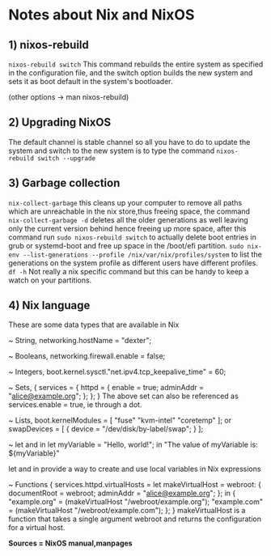 # Notes about Nix and NixOS

## 1) nixos-rebuild

```nixos-rebuild switch``` This command rebuilds the entire system as specified in the configuration file, and the switch option builds the new system and sets it as boot default in the system's bootloader.

(other options -> man nixos-rebuild)


## 2) Upgrading NixOS

The default channel is stable channel so all you have to do to update the system and switch to the new system is to type the command ```nixos-rebuild switch --upgrade```

## 3) Garbage collection

```nix-collect-garbage``` this cleans up your computer to remove all paths which are unreachable in the nix store,thus freeing space, the command ```nix-collect-garbage -d``` deletes all the older generations as well leaving only the current version behind hence freeing up more space, after this command run
```sudo nixos-rebuild switch``` to actually delete boot entries in grub or systemd-boot and free up space in the /boot/efi partition.
```sudo nix-env --list-generations --profile /nix/var/nix/profiles/system``` to list the generations on the system profile as different users have different profiles.
```df -h```  Not really a nix specific command but this can be handy to keep a watch on your partitions.

## 4) Nix language

These  are some data types that are available in Nix

~ String, networking.hostName = "dexter";

~ Booleans, networking.firewall.enable = false;

~ Integers, boot.kernel.sysctl."net.ipv4.tcp_keepalive_time" = 60;

~ Sets, { services = {
    httpd = {
      enable = true;
      adminAddr = "alice@example.org";
    };
  };
}
The above set can also be referenced as services.enable = true, ie through a dot.

~ Lists, boot.kernelModules = [ "fuse" "kvm-intel" "coretemp" ]; or swapDevices = [ { device = "/dev/disk/by-label/swap"; } ];

~ let and in
let
  myVariable = "Hello, world!";
in
  "The value of myVariable is: ${myVariable}"

let and in provide a way to create and use local variables in Nix expressions

~ Functions 
{
  services.httpd.virtualHosts =
    let
      makeVirtualHost = webroot:
        { documentRoot = webroot;
          adminAddr = "alice@example.org";
        };
    in
      { "example.org" = (makeVirtualHost "/webroot/example.org");
        "example.com" = (makeVirtualHost "/webroot/example.com");
      };
}
makeVirtualHost is a function that takes a single argument webroot and returns the configuration for a virtual host.



**Sources = NixOS manual,manpages**
